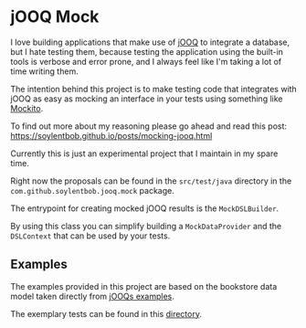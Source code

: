 # jOOQ Mock


I love building applications that make use of [jOOQ](https://github.com/jOOQ/jOOQ/) to integrate a database, but I hate testing them, because testing the application using the built-in tools is verbose and error prone, and I always feel like I'm taking a lot of time writing them.

The intention behind this project is to make testing code that integrates with jOOQ as easy as mocking an interface in your tests using something like [Mockito](https://site.mockito.org/).

To find out more about my reasoning please go ahead and read this post: https://soylentbob.github.io/posts/mocking-jooq.html

Currently this is just an experimental project that I maintain in my spare time.

Right now the proposals can be found in the `src/test/java` directory in the `com.github.soylentbob.jooq.mock` package.

The entrypoint for creating mocked jOOQ results is the `MockDSLBuilder`.

By using this class you can simplify building a `MockDataProvider` and the `DSLContext` that can be used by your tests.

## Examples

The examples provided in this project are based on the bookstore data model taken directly from [jOOQs examples](https://github.com/jOOQ/jOOQ/tree/master/jOOQ-examples/jOOQ-kotlin-example/src/main/java/org/jooq/example/db/h2).

The exemplary tests can be found in this [directory](https://github.com/SoylentBob/jooq-mock/tree/master/src/test/java/com/github/soylentbob/sql).
